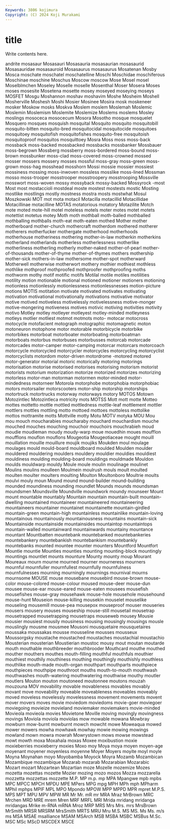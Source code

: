 ```yaml
---
Keywords: 3806 kojimura
Copyright: (C) 2024 Koji Murakami
---
```


# title

Write contents here.



andrite mosasaur Mosasauri Mosasauria mosasaurian mosasaurid
Mosasauridae mosasauroid Mosasaurus mosasaurus Mosatenan Mosby Mosca moschate moschatel moschatelline
Moschi Moschidae moschiferous Moschinae moschine Moschus Moscow moscow Mose Mosel
mosel Moselblmchen Moseley Moselle moselle Mosenthal Moser Mosera Moses moses
mosesite Mosetena mosette mosey moseyed moseying moseys MOSFET Mosgu Moshannon
moshav moshavim Moshe Mosheim Moshell Mosherville Moshesh Moshi Mosier Mosinee
Mosira mosk moskeneer mosker Moskow mosks Moskva Moslem moslem Moslemah
Moslemic Moslemin Moslemism Moslemite Moslemize Moslems moslems Mosley moslings mosoceca
mosocecum Mosora Mosotho mosque mosquelet Mosquero mosques mosquish mosquital Mosquito
mosquito mosquitobill mosquito-bitten mosquito-bred mosquitocidal mosquitocide mosquitoes mosquitoey mosquitofish mosquitofishes
mosquito-free mosquitoish mosquitoproof mosquitos mosquittoey Mosra Moss moss moss-back mossback
moss-backed mossbacked mossbacks mossbanker Mossbauer moss-begrown Mossberg mossberry moss-bordered moss-bound
moss-brown mossbunker moss-clad moss-covered moss-crowned mossed mosser mossers mossery mosses
mossful moss-gray moss-green moss-grown moss-hag mosshead mosshorn Mossi mossie mossier
mossiest mossiness mossing moss-inwoven mossless mosslike moss-lined Mossman mosso moss-trooper
mosstrooper mosstroopery mosstrooping Mossville mosswort moss-woven mossy mossyback mossy-backed Mossyrock
-most Most most mostaccioli mostdeal moste mostest mostests mostic Mosting
mostlike mostlings mostly mostness mostra mosts mostwhat Mosul Moszkowski MOT
mot mota motacil Motacilla motacillid Motacillidae Motacillinae motacilline MOTAS motatorious
motatory Motazilite Motch mote moted mote-hill motel moteless motels moter
motes motet motets motettist motetus motey Moth moth mothball moth-balled
mothballed mothballing mothballs moth-eat moth-eaten mothed Mother mother motherboard mother-church
mothercraft motherdom mothered motherer motherers motherfucker mothergate motherhood motherhoods motherhouse
motheriness mothering mother-in-law motherkin motherkins motherland motherlands motherless motherlessness motherlike
motherliness motherling motherly mother-naked mother-of-pearl mother-of-thousands mother-of-thyme mother-of-thymes mothers mothership
mother-sick mothers-in-law mothersome mother-spot motherward Motherwell motherwise motherwort mothery mothier
mothiest mothless mothlike mothproof mothproofed mothproofer mothproofing moths mothworm mothy
motif motific motifs Motilal motile motiles motilities motility motion motionable
motional motioned motioner motioners motioning motionless motionlessly motionlessness motionlessnesses motion-picture
motions MOTIS motitation motivate motivated motivates motivating motivation motivational motivationally
motivations motivative motivator motive motived motiveless motivelessly motivelessness motive-monger motive-mongering
motiveness motives motivic motiving motivities motivity motivo Motley motley motleyer
motleyest motley-minded motleyness motleys motlier motliest motmot motmots moto- motocar
motocross motocycle motofacient motograph motographic motomagnetic moton motoneuron motophone motor
motorable motorbicycle motorbike motorbikes motorboat motorboater motorboating motorboatman motorboats motorbus
motorbuses motorbusses motorcab motorcade motorcades motor-camper motor-camping motorcar motorcars motorcoach
motorcycle motorcycled motorcycler motorcycles motorcycling motorcyclist motorcyclists motordom motor-driven motordrome
-motored motored motor-generator motorial motoric motorically motoring motorings motorisation motorise
motorised motorises motorising motorism motorist motorists motorium motorization motorize motorized
motorizes motorizing motorless motor-man motorman motormen motor-minded motor-mindedness motorneer Motorola
motorphobe motorphobia motorphobiac motors motorsailer motorscooters motor-ship motorship motorships motortruck
motortrucks motorway motorways motory MOTOS Motown Motozintlec Motozintleca motricity mots
MOTSS Mott mott motte Motteo mottes mottetto mottle mottled mottledness
mottle-leaf mottlement mottler mottlers mottles mottling motto mottoed mottoes mottoless
mottolike mottos mottramite motts Mottville motty Motu MOTV motyka MOU
Mou mou mouch moucharabies moucharaby mouchard mouchardism mouche mouched mouches
mouching mouchoir mouchoirs mouchrabieh moud moudie moudieman moudy moudy-warp moue
mouedhin moues moufflon moufflons mouflon mouflons Mougeotia Mougeotiaceae mought mouill
mouillation mouille mouillure moujik moujiks Moukden moul moulage moulages mould
mould-board mouldboard moulded Moulden moulder mouldered mouldering moulders mouldery mouldier
mouldies mouldiest mouldiness moulding moulding-board mouldings mouldmade Mouldon moulds mouldwarp
mouldy Moule moule moulin moulinage moulinet Moulins moulins moulleen Moulmein
moulrush mouls moult moulted moulten moulter moulters moulting Moulton Moultonboro
Moultrie moults moulvi mouly moun Mound mound mound-builder mound-building mounded
moundiness mounding moundlet Mounds mounds moundsman moundsmen Moundsville Moundville moundwork
moundy mounseer Mount mount mountable mountably Mountain mountain mountain-built mountain-dwelling
mountained mountaineer mountaineered mountaineering mountaineers mountainer mountainet mountainette mountain-girdled mountain-green
mountain-high mountainless mountainlike mountain-loving mountainous mountainously mountainousness mountains mountain-sick Mountainside
mountainside mountainsides mountaintop mountaintops mountain-walled mountainward mountainwards mountainy mountance mountant
Mountbatten mountebank mountebanked mountebankeries mountebankery mountebankish mountebankism mountebankly mountebanks mounted
mountee mounter mounters Mountford Mountfort Mountie mountie Mounties mounties mounting
mounting-block mountingly mountings mountlet mounts mounture Mounty mounty moup Mourant
Moureaux mourn mourne mourned mourner mourneress mourners mournful mournfuller mournfullest
mournfully mournfulness mournfulnesses mourning mourningly mournings mournival mourns mournsome MOUSE
mouse mousebane mousebird mouse-brown mouse-color mouse-colored mouse-colour moused mouse-deer mouse-dun
mousee mouse-ear mouse-eared mouse-eaten mousees mousefish mousefishes mouse-gray mousehawk mouse-hole
mousehole mousehound mouse-hunt Mouseion mouse-killing mousekin mouselet mouselike mouseling mousemill
mouse-pea mousepox mouseproof mouser mouseries mousers mousery mouses mouseship mouse-still
mousetail mousetrap mousetrapped mousetrapping mousetraps mouseweb mousey Mousie mousier mousiest
mousily mousiness mousing mousingly mousings mousle mouslingly mousme mousmee Mousoni
mousquetaire mousquetaires moussaka moussakas mousse mousseline mousses mousseux Moussorgsky moustache
moustached moustaches moustachial moustachio Mousterian mousterian Moustierian moustoc mousy mout
moutan moutarde mouth mouthable mouthbreeder mouthbrooder Mouthcard mouthe mouthed mouther
mouthers mouthes mouth-filling mouthful mouthfuls mouthier mouthiest mouthily mouthiness mouthing
mouthingly mouthishly mouthless mouthlike mouth-made mouth-organ mouthpart mouthparts mouthpiece mouthpieces
mouthpipe mouthroot mouths mouth-to-mouth mouthwash mouthwashes mouth-watering mouthwatering mouthwise mouthy
moutler moutlers Mouton mouton moutoneed moutonnee moutons mouzah mouzouna MOV
movability movable movableness movables movably movant move moveability moveable moveableness
moveables moveably moved moveless movelessly movelessness movement movements movent mover
movers moves movie moviedom moviedoms movie-goer moviegoer moviegoing movieize movieland
moviemaker moviemakers movie-minded Movieola movieola movies Movietone Moville moving movingly
movingness movings Moviola moviola moviolas mow mowable mowana Mowbray mowburn
mow-burnt mowburnt mowch mowcht mowe Moweaqua mowed mower mowers mowha
mowhawk mowhay mowie mowing mowings mowland mown mowra mowrah Mowrystown
mows mowse mowstead mowt mowth moxa Moxahala moxas Moxee moxibustion
moxie moxieberries moxieberry moxies Moxo moy Moya moya moyen moyen-age
moyenant moyener moyenless moyenne Moyer Moyers moyite moyl moyle Moyna
Moynahan moyo Moyobamba Moyock Moyra Mozamb Mozambican Mozambique mozambique Mozarab
mozarab Mozarabian Mozarabic Mozart mozart Mozartean Mozartian moze Mozelle mozemize
Mozes mozetta mozettas mozette Mozier mozing mozo mozos Mozza mozzarella
mozzetta mozzettas mozzette M.P. MP m.p. mp MPA Mpangwe mpb
mpbs MPC MPCC MPCH MPDU MPE MPers MPG mpg MPH
MPh mph MPharm MPhil mphps MPIF MPL MPO Mpondo MPOW
MPP MPPD MPR mpret M.P.S. MPS MPT MPU MPV MPW
MR Mr Mr. mR mr MRA Mraz MrBrown MRC Mrchen
MRD MRE mrem Mren MRF MRFL MRI Mrida mridang mridanga
mridangas Mrike m-RNA mRNA Mroz MRP MRS Mrs Mrs. mrs
MrsBrown MrSmith MRSR MRSRM MrsSmith MRTS MRU Mru M.S. MS
MS. Ms Ms. m/s ms MSA MSAE msalliance MSAM MSArch
MSB MSBA MSBC MSBus M.Sc. MSC MSc MScD MSCDEX MSCE
